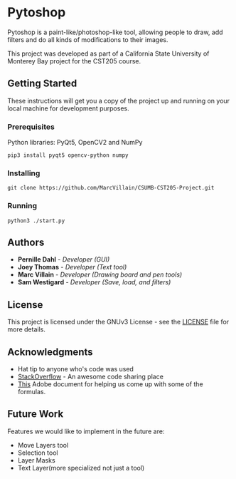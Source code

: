 
# Pytoshop

Pytoshop is a paint-like/photoshop-like tool, allowing people to draw, add filters and do all kinds of modifications to their images.

This project was developed as part of a California State University of Monterey Bay project for the CST205 course.

## Getting Started

These instructions will get you a copy of the project up and running on your local machine for development purposes.

### Prerequisites

Python libraries: PyQt5, OpenCV2 and NumPy

```
pip3 install pyqt5 opencv-python numpy
```

### Installing

```
git clone https://github.com/MarcVillain/CSUMB-CST205-Project.git
```

### Running

```
python3 ./start.py
```

## Authors

* **Pernille Dahl** - *Developer (GUI)*
* **Joey Thomas** - *Developer (Text tool)*
* **Marc Villain** - *Developer (Drawing board and pen tools)*
* **Sam Westigard** - *Developer (Save, load, and filters)*

## License

This project is licensed under the GNUv3 License - see the [LICENSE](LICENSE) file for more details.

## Acknowledgments

* Hat tip to anyone who's code was used
* [StackOverflow](https://stackoverflow.com) - An awesome code sharing place
* [This](https://www.adobe.com/content/dam/acom/en/devnet/acrobat/pdfs/PDF32000_2008.pdf) Adobe document for helping us come up with some of the formulas.

## Future Work

Features we would like to implement in the future are:
* Move Layers tool
* Selection tool
* Layer Masks
* Text Layer(more specialized not just a tool)
